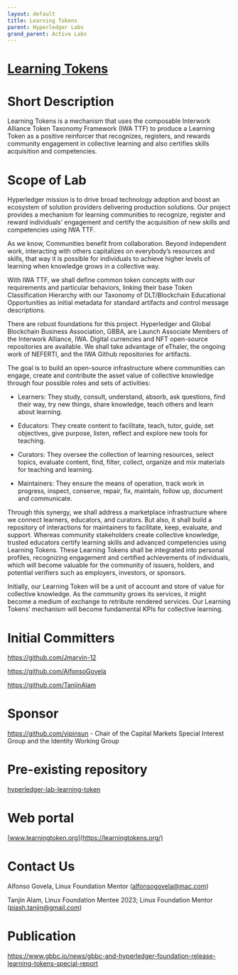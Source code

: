 ```yaml
---
layout: default
title: Learning Tokens
parent: Hyperledger Labs
grand_parent: Active Labs
---
```


# [Learning Tokens](https://github.com/hyperledger-labs/learning-tokens)

# Short Description
Learning Tokens is a mechanism that uses the composable Interwork Alliance Token Taxonomy Framework (IWA TTF) to produce a Learning Token as a positive reinforcer that recognizes, registers, and rewards community engagement in collective learning and also certifies skills acquisition and competencies.

# Scope of Lab
Hyperledger mission is to drive broad technology adoption and boost an ecosystem of solution providers delivering production solutions. Our project provides a mechanism for learning communities to recognize, register and reward individuals’ engagement and certify the acquisition of new skills and competencies using IWA TTF.

As we know, Communities benefit from collaboration. Beyond independent work, interacting with others capitalizes on everybody’s resources and skills, that way it is possible for individuals to achieve higher levels of learning when knowledge grows in a collective way.

With IWA TTF, we shall define common token concepts with our requirements and particular behaviors, linking their base Token Classification Hierarchy with our Taxonomy of DLT/Blockchain Educational Opportunities as initial metadata for standard artifacts and control message descriptions.

There are robust foundations for this project. Hyperledger and Global Blockchain Business Association, GBBA, are Launch Associate Members of the Interwork Alliance, IWA. Digital currencies and NFT open-source repositories are available. We shall take advantage of eThaler, the ongoing work of NEFERTI, and the IWA Github repositories for artifacts.

The goal is to build an open-source infrastructure where communities can engage, create and contribute the asset value of collective knowledge through four possible roles and sets of activities:

- Learners:
  They study, consult, understand, absorb, ask questions, find their way, try new things, share knowledge, teach others and learn about learning.

- Educators:
  They create content to facilitate, teach, tutor, guide, set objectives, give purpose, listen, reflect and explore new tools for teaching.

- Curators:
  They oversee the collection of learning resources, select topics, evaluate content, find, filter, collect, organize and mix materials for teaching and learning.

- Maintainers:
  They ensure the means of operation, track work in progress, inspect, conserve, repair, fix, maintain, follow up, document and communicate.

Through this synergy, we shall address a marketplace infrastructure where we connect learners, educators, and curators. But also, it shall build a repository of interactions for maintainers to facilitate, keep, evaluate, and support.
Whereas community stakeholders create collective knowledge, trusted educators certify learning skills and advanced competencies using Learning Tokens. These Learning Tokens shall be integrated into personal profiles, recognizing engagement and certified achievements of individuals, which will become valuable for the community of issuers, holders, and potential verifiers such as employers, investors, or sponsors.

Initially, our Learning Token will be a unit of account and store of value for collective knowledge. As the community grows its services, it might become a medium of exchange to retribute rendered services.
Our Learning Tokens’ mechanism will become fundamental KPIs for collective learning.

# Initial Committers
https://github.com/Jmarvin-12

https://github.com/AlfonsoGovela

https://github.com/TanjinAlam

# Sponsor
https://github.com/vipinsun - Chair of the Capital Markets Special Interest Group and the Identity Working Group

# Pre-existing repository
[hyperledger-lab-learning-token](https://github.com/hyperledger-labs/learning-tokens)


# Web portal
[www.learningtoken.org](https://learningtokens.org/)


# Contact Us

Alfonso Govela, Linux Foundation Mentor (alfonsogovela@mac.com)

Tanjin Alam, Linux Foundation Mentee 2023; Linux Foundation
Mentor (piash.tanjin@gmail.com)

# Publication

https://www.gbbc.io/news/gbbc-and-hyperledger-foundation-release-learning-tokens-special-report

